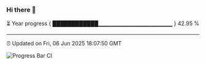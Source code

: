 ### Hi there 👋

⏳ Year progress { ████████████▁▁▁▁▁▁▁▁▁▁▁▁▁▁▁▁▁▁ } 42.95 %

---

⏰ Updated on Fri, 06 Jun 2025 18:07:50 GMT

![Progress Bar CI](https://github.com/liununu/liununu/workflows/Progress%20Bar%20CI/badge.svg)
